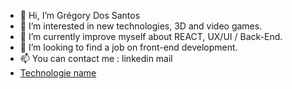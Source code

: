 - 👋 Hi, I’m Grégory Dos Santos
- 👀 I’m interested in new technologies, 3D and video games.
- 🌱 I’m currently improve myself about REACT, UX/UI / Back-End.
- 💞️ I’m looking to find a job on front-end development.
- 📫 You can contact me : linkedin mail 
- [Technologie name](https://www.linkedin.com/in/grégory-dos-santos-074419134/)

<!---
GregDigital/GregDigital is a ✨ special ✨ repository because its `README.md` (this file) appears on your GitHub profile.
You can click the Preview link to take a look at your changes.
--->
